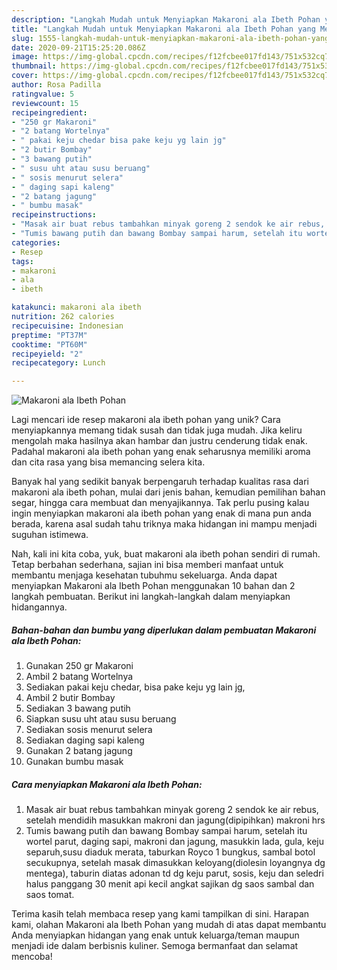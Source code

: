 ```yaml
---
description: "Langkah Mudah untuk Menyiapkan Makaroni ala Ibeth Pohan yang Menggugah Selera"
title: "Langkah Mudah untuk Menyiapkan Makaroni ala Ibeth Pohan yang Menggugah Selera"
slug: 1555-langkah-mudah-untuk-menyiapkan-makaroni-ala-ibeth-pohan-yang-menggugah-selera
date: 2020-09-21T15:25:20.086Z
image: https://img-global.cpcdn.com/recipes/f12fcbee017fd143/751x532cq70/makaroni-ala-ibeth-pohan-foto-resep-utama.jpg
thumbnail: https://img-global.cpcdn.com/recipes/f12fcbee017fd143/751x532cq70/makaroni-ala-ibeth-pohan-foto-resep-utama.jpg
cover: https://img-global.cpcdn.com/recipes/f12fcbee017fd143/751x532cq70/makaroni-ala-ibeth-pohan-foto-resep-utama.jpg
author: Rosa Padilla
ratingvalue: 5
reviewcount: 15
recipeingredient:
- "250 gr Makaroni"
- "2 batang Wortelnya"
- " pakai keju chedar bisa pake keju yg lain jg"
- "2 butir Bombay"
- "3 bawang putih"
- " susu uht atau susu beruang"
- " sosis menurut selera"
- " daging sapi kaleng"
- "2 batang jagung"
- " bumbu masak"
recipeinstructions:
- "Masak air buat rebus tambahkan minyak goreng 2 sendok ke air rebus, setelah mendidih masukkan makroni dan jagung(dipipihkan) makroni hrs"
- "Tumis bawang putih dan bawang Bombay sampai harum, setelah itu wortel parut, daging sapi, makroni dan jagung, masukkin lada, gula, keju separuh,susu diaduk merata, taburkan Royco 1 bungkus, sambal botol secukupnya, setelah masak dimasukkan keloyang(diolesin loyangnya dg mentega), taburin diatas adonan td dg keju parut, sosis, keju dan seledri halus panggang 30 menit api kecil angkat sajikan dg saos sambal dan saos tomat."
categories:
- Resep
tags:
- makaroni
- ala
- ibeth

katakunci: makaroni ala ibeth 
nutrition: 262 calories
recipecuisine: Indonesian
preptime: "PT37M"
cooktime: "PT60M"
recipeyield: "2"
recipecategory: Lunch

---
```



![Makaroni ala Ibeth Pohan](https://img-global.cpcdn.com/recipes/f12fcbee017fd143/751x532cq70/makaroni-ala-ibeth-pohan-foto-resep-utama.jpg)

Lagi mencari ide resep makaroni ala ibeth pohan yang unik? Cara menyiapkannya memang tidak susah dan tidak juga mudah. Jika keliru mengolah maka hasilnya akan hambar dan justru cenderung tidak enak. Padahal makaroni ala ibeth pohan yang enak seharusnya memiliki aroma dan cita rasa yang bisa memancing selera kita.

Banyak hal yang sedikit banyak berpengaruh terhadap kualitas rasa dari makaroni ala ibeth pohan, mulai dari jenis bahan, kemudian pemilihan bahan segar, hingga cara membuat dan menyajikannya. Tak perlu pusing kalau ingin menyiapkan makaroni ala ibeth pohan yang enak di mana pun anda berada, karena asal sudah tahu triknya maka hidangan ini mampu menjadi suguhan istimewa.




Nah, kali ini kita coba, yuk, buat makaroni ala ibeth pohan sendiri di rumah. Tetap berbahan sederhana, sajian ini bisa memberi manfaat untuk membantu menjaga kesehatan tubuhmu sekeluarga. Anda dapat menyiapkan Makaroni ala Ibeth Pohan menggunakan 10 bahan dan 2 langkah pembuatan. Berikut ini langkah-langkah dalam menyiapkan hidangannya.

<!--inarticleads1-->

##### Bahan-bahan dan bumbu yang diperlukan dalam pembuatan Makaroni ala Ibeth Pohan:

1. Gunakan 250 gr Makaroni
1. Ambil 2 batang Wortelnya
1. Sediakan  pakai keju chedar, bisa pake keju yg lain jg,
1. Ambil 2 butir Bombay
1. Sediakan 3 bawang putih
1. Siapkan  susu uht atau susu beruang
1. Sediakan  sosis menurut selera
1. Sediakan  daging sapi kaleng
1. Gunakan 2 batang jagung
1. Gunakan  bumbu masak




<!--inarticleads2-->

##### Cara menyiapkan Makaroni ala Ibeth Pohan:

1. Masak air buat rebus tambahkan minyak goreng 2 sendok ke air rebus, setelah mendidih masukkan makroni dan jagung(dipipihkan) makroni hrs
1. Tumis bawang putih dan bawang Bombay sampai harum, setelah itu wortel parut, daging sapi, makroni dan jagung, masukkin lada, gula, keju separuh,susu diaduk merata, taburkan Royco 1 bungkus, sambal botol secukupnya, setelah masak dimasukkan keloyang(diolesin loyangnya dg mentega), taburin diatas adonan td dg keju parut, sosis, keju dan seledri halus panggang 30 menit api kecil angkat sajikan dg saos sambal dan saos tomat.




Terima kasih telah membaca resep yang kami tampilkan di sini. Harapan kami, olahan Makaroni ala Ibeth Pohan yang mudah di atas dapat membantu Anda menyiapkan hidangan yang enak untuk keluarga/teman maupun menjadi ide dalam berbisnis kuliner. Semoga bermanfaat dan selamat mencoba!
